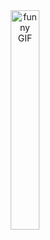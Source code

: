 
<!DOCTYPE html>
<html>
<body>
 <div align = "center"><img src="https://media3.giphy.com/media/B4dt6rXq6nABilHTYM/giphy.gif?cid=ecf05e47rysjx2fc8z4yq493fceajw87j0gs3n2h9yvei606&rid=giphy.gif&ct=g" alt="funny GIF" width="30%">
    </div>
</body>
</html>

